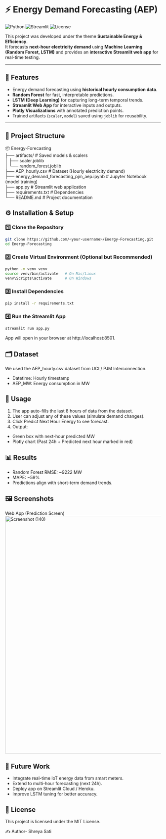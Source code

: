 # ⚡ Energy Demand Forecasting (AEP)

![Python](https://img.shields.io/badge/Python-3.9%2B-blue) 
![Streamlit](https://img.shields.io/badge/Streamlit-App-red) 
![License](https://img.shields.io/badge/License-MIT-green)

This project was developed under the theme **Sustainable Energy & Efficiency**.  
It forecasts **next-hour electricity demand** using **Machine Learning (Random Forest, LSTM)** and provides an **interactive Streamlit web app** for real-time testing.

---

## 🔑 Features
- Energy demand forecasting using **historical hourly consumption data**.  
- **Random Forest** for fast, interpretable predictions.  
- **LSTM (Deep Learning)** for capturing long-term temporal trends.  
- **Streamlit Web App** for interactive inputs and outputs.  
- **Plotly Visualizations** with annotated prediction points.  
- Trained artifacts (`scaler`, `model`) saved using `joblib` for reusability.  

---

## 📂 Project Structure
📦 Energy-Forecasting  
├── artifacts/ # Saved models & scalers   
│ ├── scaler.joblib   
│ └── random_forest.joblib   
├── AEP_hourly.csv # Dataset (Hourly electricity demand)  
├── energy_demand_forecasting_pjm_aep.ipynb # Jupyter Notebook (model training)  
├── app.py # Streamlit web application  
├── requirements.txt # Dependencies  
└── README.md # Project documentation  

## ⚙️ Installation & Setup

### 1️⃣ Clone the Repository
```bash
git clone https://github.com/<your-username>/Energy-Forecasting.git
cd Energy-Forecasting
```

### 2️⃣ Create Virtual Environment (Optional but Recommended)  
```bash
python -m venv venv  
source venv/bin/activate   # On Mac/Linux  
venv\Scripts\activate      # On Windows
```

### 3️⃣ Install Dependencies  
```bash
pip install -r requirements.txt
```

### 4️⃣ Run the Streamlit App
```bash
streamlit run app.py
```  

App will open in your browser at http://localhost:8501.  

## 🗂️ Dataset

We used the AEP_hourly.csv dataset from UCI / PJM Interconnection.  
- Datetime: Hourly timestamp  
- AEP_MW: Energy consumption in MW  

## 🚀 Usage  

1. The app auto-fills the last 8 hours of data from the dataset.  
2. User can adjust any of these values (simulate demand changes).  
3. Click Predict Next Hour Energy to see forecast.  
4. Output:  
- Green box with next-hour predicted MW  
- Plotly chart (Past 24h + Predicted next hour marked in red)

## 📊 Results  

- Random Forest RMSE: ~9222 MW  
- MAPE: ~59%  
- Predictions align with short-term demand trends.

## 🖼️ Screenshots
Web App (Prediction Screen)   
<img width="1366" height="768" alt="Screenshot (140)" src="https://github.com/user-attachments/assets/bb021e22-8e31-4cf8-ad96-7ef24b6a4abe" />


## 🔮 Future Work  
- Integrate real-time IoT energy data from smart meters.  
- Extend to multi-hour forecasting (next 24h).  
- Deploy app on Streamlit Cloud / Heroku.  
- Improve LSTM tuning for better accuracy.

## 📜 License

This project is licensed under the MIT License.  

✍️ Author- Shreya Sati


